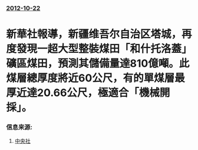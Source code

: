 ### [2012-10-22](/news/2012/10/22/index.md)

##### 
#  新華社報導，新疆维吾尔自治区塔城，再度發現一超大型整裝煤田「和什托洛蓋」礦區煤田，預測其儲備量達810億噸。此煤層總厚度將近60公尺，有的單煤層最厚近達20.66公尺，極適合「機械開採」。




### 信息来源:

1. [中央社](https://web.archive.org/web/20160306021110/http://www.cna.com.tw/News/aCN/201210220232.aspx)

